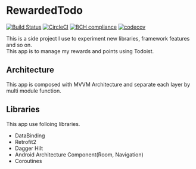 # RewardedTodo

[![Build Status](https://app.bitrise.io/app/4747c31985fda043/status.svg?token=qTpjak6u8u3acG3sKJlyZw&branch=master)](https://app.bitrise.io/app/4747c31985fda043)
[![CircleCI](https://circleci.com/gh/kseito/RewardedTodo.svg?style=svg)](https://circleci.com/gh/kseito/Splacounter)
[![BCH compliance](https://bettercodehub.com/edge/badge/kseito/RewardedTodo?branch=master)](https://bettercodehub.com/)
[![codecov](https://codecov.io/gh/kseito/Splacounter/branch/master/graph/badge.svg)](https://codecov.io/gh/kseito/Splacounter)

This is a side project I use to experiment new libraries, framework features and so on.  
This app is to manage my rewards and points using Todoist.

## Architecture
This app is composed with MVVM Architecture and separate each layer by multi module function.

## Libraries
This app use folloing libraries.
- DataBinding
- Retrofit2
- Dagger Hilt
- Android Architecture Component(Room, Navigation)
- Coroutines
